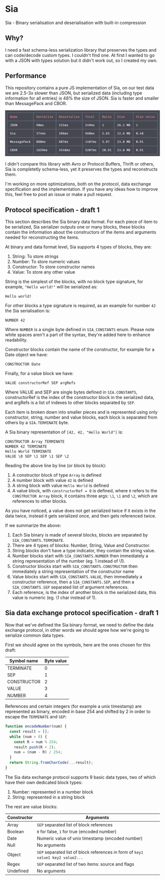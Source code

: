 # Sia

Sia - Binary serialisation and deserialisation with built-in compression

## Why?

I need a fast schema-less serialization library that preserves the types and can code/decode custom types.
I couldn't find one. At first I wanted to go with a JSON with types solution but it didn't work out, so
I created my own.

## Performance

This repository contains a pure JS implementation of Sia, on our test data we are 2.5-3x slower than JSON,
but serialized data (including type information for all entries) is 48% the size of JSON. Sia is faster
and smaller than MessagePack and CBOR.

![Sia](./fast.png)

I didn't compare this library with Avro or Protocol Buffers, Thrift or others, Sia is completetly schema-less,
yet it preserves the types and reconstructs them.

I'm working on more optimizations, both on the protocol, data exchange specification and the implementation.
If you have any ideas how to improve this, feel free to post an issue or make a pull request.

## Protocol specification - draft 1

This section describes the Sia binary data format. For each piece of item to be serialized,
Sia serializer outputs one or many blocks, these blocks contain the information
about the constructors of the items and arguments needed for reconstructing the items.

At binary and data format level, Sia supports 4 types of blocks, they are:

1. String: To store strings
2. Number: To store numeric values
3. Constructor: To store constructor names
4. Value: To store any other value

String is the simplest of the blocks, with no block type signature, for example, `"Hello world!"` will be serialized as:

```
Hello world!
```

For other blocks a type signature is required, as an example for number `42` the Sia serialisation is:

```
NUMBER 42
```

Where `NUMBER` is a single byte defined in `SIA_CONSTANTS` enum.
Please note white spaces aren't a part of the syntax, they're added here to enhance readability.

Constructor blocks contain the name of the constructor, for example for a Date object we have:

```
CONSTRUCTOR Date
```

Finally, for a value block we have:

```
VALUE constructorRef SEP argRefs
```

Where VALUE and SEP are single bytes defined in `SIA.CONSTANTS`,
constructorRef is the index of the constructor block in the serialized data,
and argRefs is a list of indexes to other blocks separated by `SEP`.

Each item is broken down into smaller pieces and is represented using only
constructor, string, number and value blocks, each block is separated from others
by a `SIA.TERMINATE` byte.

A Sia binary representation of `[42, 42, "Hello World"]` is:

```
CONSTRUCTOR Array TERMINATE
NUMBER 42 TERMINATE
Hello World TERMINATE
VALUE \0 SEP \1 SEP \1 SEP \2
```

Reading the above line by line (or block by block):

1. A constructor block of type `Array` is defined
2. A number block with value `42` is defined
3. A string block with value `Hello World` is defined
4. A value block, with `constructorRef = 0` is defined, where `0` refers to the `CONSTRUCTOR Array` block,
it contains three args: `\1`, `\1` and `\2`, which are references to other blocks.

As you have noticed, a value does not get serialized twice if it exists in the data twice, instead
it gets serialized once, and then gets referenced twice.

If we summarize the above:

1. Each Sia binary is made of several blocks, blocks are separated by `SIA_CONSTANTS.TERMINATE`.
2. There are 4 types of blocks: Number, String, Value and Constructor.
3. String blocks don't have a type indicator, they contain the string value.
4. Number blocks start with `SIA_CONSTANTS.NUMBER` then immediately a string representation of the number (eg. 1 instead of \1).
5. Constructor blocks start with `SIA_CONSTANTS.CONSTRUCTOR` then immediately a string representation of the constructor name
6. Value blocks start with `SIA_CONSTANTS.VALUE`, then immediately a constructor reference, then a `SIA_CONSTANTS.SEP`, and
then a `SIA_CONSTANTS.SEP` separated list of argument references.
7. Each reference, is the index of another block in the serialized data, this value is numeric (eg. \1 char instead of 1).

## Sia data exchange protocol specification - draft 1

Now that we've defined the Sia binary format, we need to define the data exchange protocol,
in other words we should agree how we're going to serialize common data types.

First we should agree on the symbols, here are the ones chosen for this draft:

| Symbol name | Byte value |
| ----------- | ---------- |
| TERMINATE   | 0          |
| SEP         | 1          |
| CONSTRUCTOR | 2          |
| VALUE       | 3          |
| NUMBER      | 4          |

References and certain integers (for example a unix timestamp) are represented as binary, encoded in base 254
and shifted by 2 in order to escape the `TERMINATE` and `SEP`:

```JavaScript
function encodeNumber(num) {
  const result = [];
  while (num > 0) {
    const R = num % 254;
    result.push(R + 2);
    num = (num - R) / 254;
  }
  return String.fromCharCode(...result);
}
```

The Sia data exchange protocol supports 9 basic data types, two of which have their own dedicated block types:

1. Number: represented in a number block
2. String: represented in a string block

The rest are value blocks:

| Constructor | Arguments |
| ----------- | --------- |
| Array       | `SEP` separated list of block references |
| Boolean     | `0` for false, `1` for true (encoded number) |
| Date        | Numeric value of unix timestamp (encoded number) |
| Null        | No arguments |
| Object      | `SEP` separated list of block references in form of `key1 value1 key2 value2...` |
| Regex       | `SEP` separated list of two items: source and flags |
| Undefined   | No arguments |
